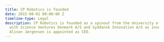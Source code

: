 ```yaml
---
title: CP Robotics is founded
date: 2015-08-01 08:00:00 Z
timeline-type: Legal
description: CP Robotics is founded as a spinout from the University of Southern Denmark
  with Science Ventures Denmark A/S and Syddansk Innovation A/S as investors. Jimmy
  Alison Jørgensen is appointed as CEO.
---
```

